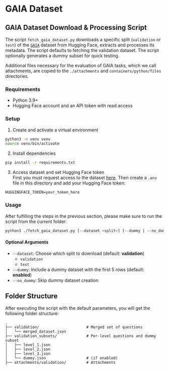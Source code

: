 # GAIA Dataset

## GAIA Dataset Download & Processing Script

The script `fetch_gaia_dataset.py` downloads a specific split (`validation` or `test`) of the [`GAIA`](https://huggingface.co/datasets/gaia-benchmark/GAIA) dataset from Hugging Face, extracts and processes its metadata.
The script defaults to fetching the validation dataset.
The script optionally generates a dummy subset for quick testing.

Additional files necessary for the evaluation of GAIA tasks, which we call attachments, are copied to the `./attachments` and `containers/python/files` directories.

### Requirements

- Python 3.9+
- Hugging Face account and an API token with read access
  
### Setup

1. Create and activate a virtual environment

```bash
python3 -m venv venv
source venv/bin/activate
```

2. Install dependencies

```bash
pip install -r requirements.txt
```

3. Access dataset and set Hugging Face token<br>
First you must request access to the dataset [here](https://huggingface.co/datasets/gaia-benchmark/GAIA).
Then create a `.env` file in this directory and add your Hugging Face token:

```
HUGGINGFACE_TOKEN=your_token_here
```

### Usage

After fulfilling the steps in the previous section, please make sure to run the script from the current folder:

```bash
python3 ./fetch_gaia_dataset.py [--dataset <split>] [--dummy | --no_dummy]
```

#### Optional Arguments

- `--dataset`: Choose which split to download (default: **validation**)
  - `validation`
  - `test`
- `--dummy`: Include a dummy dataset with the first 5 rows (default: **enabled**)
- `--no_dummy`: Skip dummy dataset creation

## Folder Structure

After executing the script with the default parameters, you will get the following folder structure:

```
.
├── validation/                     # Merged set of questions
│   └── merged_dataset.json
├── validation_subsets/             # Per-level questions and dummy subset
│   ├── level_1.json
│   ├── level_2.json
│   ├── level_3.json
│   └── dummy.json                  # (if enabled)
├── attachments/validation/         # Attachments
```

